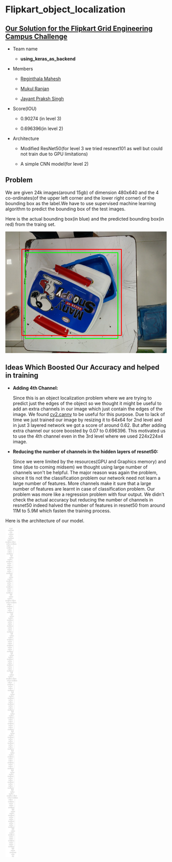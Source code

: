 # Flipkart_object_localization


## [Our Solution for the Flipkart Grid Engineering Campus Challenge](https://dare2compete.com/o/Flipkart-GRiD-Teach-The-Machines-2019-74928)
   
  - Team name
  
       - **using_keras_as_backend**
  
  - Members
  
      - [Reginthala Mahesh](https://github.com/Mahesh1735)
      
      - [Mukul Ranjan](https://github.com/mukul54)
                   
      - [Jayant Praksh Singh](https://github.com/jayantp07)
  
  - Score(IOU) 
  
       - 0.90274 (in level 3)
  
       - 0.696396(in level 2)
  
  - Architecture
  
     - Modified ResNet50(for level 3 we tried resnext101 as well but could not train due to GPU limitations)
     
     - A simple CNN model(for level 2)

     
## Problem
   We are given 24k images(around 15gb) of dimension 480x640 and the 4 co-ordinates(of the upper left corner and the lower right corner) of the bounding box as the label.We have to use supervised machine learning algorithm to predict the bounding box of the test images.
   
   Here is the actual bounding box(in blue) and the predicted bounding box(in red) from the traing set.
   
   ![given bounding box in blue while predicted in red](https://github.com/Mahesh1735/Flipkart_object_localization/blob/master/images/pred_det.png)

## Ideas Which Boosted Our Accuracy and helped in training
   
   - **Adding 4th Channel:**
   
       Since this is an object localization problem where we are trying to predict just the edges of the object so we thought it might be useful to add an extra channels in our image which just contain the edges of the image. We found [cv2.canny](https://docs.opencv.org/3.1.0/da/d22/tutorial_py_canny.html) to be useful for this purpose. Due to lack of time we just trained our image by resizing it to 64x64 for 2nd level and in just 3 layered network we got a score of around 0.62. But after adding extra channel our score boosted by 0.07 to 0.696396. This motivated us to use the 4th channel even in the 3rd level where we used 224x224x4 image.
     
   - **Reducing the number of channels in the hidden layers of resnet50:**
        
        Since we were limited by the resources(GPU and Graphics memory) and time (due to coming midsem) we thought using large number of channels won't be helpful. The major reason was again the problem, since it tis not the classification problem our network need not learn a large number of features. More channels make it sure that a large number of features are learnt in case of classification problem. Our problem was more like a regression problem with four output. We didn't check the actual accuracy but reducing the number of channels in resnet50 indeed halved the number of features in resnet50 from around 11M to 5.9M which fasten the training process.
        
Here is the architecture of our model.
        
   ![our model architecture](https://github.com/Mahesh1735/Flipkart_object_localization/blob/master/images/model.png)
        
